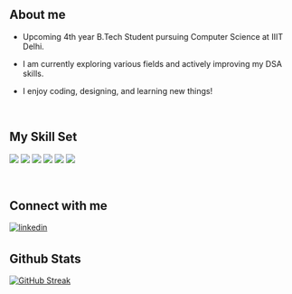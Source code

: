  
## About me  
  

- Upcoming 4th year B.Tech Student pursuing Computer Science at IIIT Delhi.  
  

- I am currently exploring various fields and actively improving my DSA skills.  
  

- I enjoy coding, designing, and learning new things!  
  

<br/>  


## My Skill Set  
<p align="left">
<img src="https://img.shields.io/badge/Java-ED8B00?style=for-the-badge&logo=java&logoColor=white">
<img src="https://img.shields.io/badge/Python-FFD43B?style=for-the-badge&logo=python&logoColor=darkgreen">
<img src="https://img.shields.io/badge/CSS3-1572B6?style=for-the-badge&logo=css3&logoColor=white">
<img src="https://img.shields.io/badge/HTML5-E34F26?style=for-the-badge&logo=html5&logoColor=white">
<img src="https://img.shields.io/badge/C-00599C?style=for-the-badge&logo=c&logoColor=white">
<img src="https://img.shields.io/badge/MySQL-005C84?style=for-the-badge&logo=mysql&logoColor=white">
</p>
<br/>  


## Connect with me  
</a>
<a href="https://www.linkedin.com/in/ritikanagar09/" target="_blank">
<img src=https://img.shields.io/badge/linkedin-%231E77B5.svg?&style=for-the-badge&logo=linkedin&logoColor=white alt=linkedin style="margin-bottom: 5px;" />
</a>  
  

<br/>  


## Github Stats  
[![GitHub Streak](https://github-readme-streak-stats.herokuapp.com?user=ritikanagar09&theme=dark&hide_border=true)](https://git.io/streak-stats)




<br />

